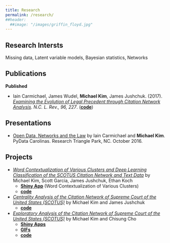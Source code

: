 ```yaml
---
title: Research
permalink: /research/
##header:
  ##image: "/images/griffin_floyd.jpg"
---
```


## Research Intersts
Missing data, Latent variable models, Bayesian statistics, Networks

## Publications
<!--- **In preparation** --->

<!--- **Under Review** --->

**Published**
- Iain Carmichael, James Wudel, **Michael Kim**, James Jushchuk. (2017). [*Examining the Evolution of Legal Precedent through Citation Network Analysis*](https://scholarship.law.unc.edu/cgi/viewcontent.cgi?referer=&httpsredir=1&article=5717&context=nclr). *N.C. L. Rev., 96, 227*. ([**code**](https://github.com/idc9/law-net))

## Presentations
- [Open Data, Networks and the Law](https://www.youtube.com/watch?v=AP7_godzwVI) by Iain Carmichael and **Michael Kim**. PyData Carolinas. Research Triangle Park, NC. October 2016.

## Projects
- [*Word Contextualization of Various Clusters and Deep Learning Classification of the SCOTUS Citation Network and Text Data*](https://michaelkkim.github.io/pdf/stor496_report_sp17.pdf) by Michael Kim, Scott Garcia, James Jushchuk, Ethan Koch
  - [**Shiny App**](https://scottgarcia.shinyapps.io/Scotus_Clustering/) (Word Contextualization of Various Clusters)
  - [**code**](https://github.com/idc9/law-net/tree/michael2https://github.com/idc9/law-net/tree/michael2)
- [*Centrality Analysis of the Citation Network of Supreme Court of the United States (SCOTUS)*](https://michaelkkim.github.io/pdf/stor496_report_fa16.pdf) by Michael Kim and James Jushchuk
  - [**code**](https://github.com/idc9/law-net/tree/jamesjushchuk/explore/James)
- [*Exploratory Analysis of the Citation Network of Supreme Court of the United States (SCOTUS)*](https://michaelkkim.github.io/pdf/stor496_report_sp16.pdf) by Michael Kim and Chisung Cho
  - [**Shiny Apps**](https://michaelkkim.github.io/research/shiny_apps)
  - [**GIFs**](https://michaelkkim.github.io/research/gifs)
  - [**code**](https://github.com/UNCscotus/scotus)
